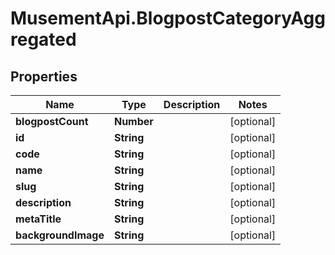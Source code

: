 # MusementApi.BlogpostCategoryAggregated

## Properties
Name | Type | Description | Notes
------------ | ------------- | ------------- | -------------
**blogpostCount** | **Number** |  | [optional] 
**id** | **String** |  | [optional] 
**code** | **String** |  | [optional] 
**name** | **String** |  | [optional] 
**slug** | **String** |  | [optional] 
**description** | **String** |  | [optional] 
**metaTitle** | **String** |  | [optional] 
**backgroundImage** | **String** |  | [optional] 


